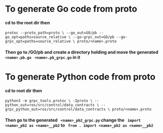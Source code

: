 # To generate Go code from proto
#### cd to the root dir then
``protoc --proto_path=proto \
  --go_out=GO/pb --go_opt=paths=source_relative \
  --go-grpc_out=GO/pb --go-grpc_opt=paths=source_relative \
  proto/<name>.proto
``
#### Then go to /GO/pb and create a directory holding <name> and move the generated `` <name>.pb.go`` `` <name>.pb_grpc.go`` in it
# To generate Python code from proto
#### cd to root dir then
``
python3 -m grpc_tools.protoc \
  -Iproto \
  --python_out=ros/src/control/data_contracts \
  --grpc_python_out=ros/src/control/data_contracts \
  proto/<name>.proto
``
#### Then go to the generated `` <name>_pb2_grpc.py`` change the  `` import <name>_pb2 as <name>__pb2`` to `` from . import <name>_pb2 as <name>__pb2``